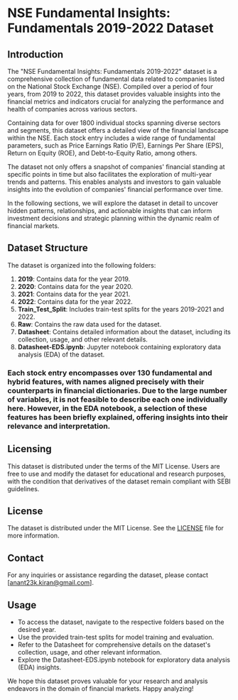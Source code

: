 # NSE Fundamental Insights: Fundamentals 2019-2022 Dataset

## Introduction

The "NSE Fundamental Insights: Fundamentals 2019-2022" dataset is a comprehensive collection of fundamental data related to companies listed on the National Stock Exchange (NSE). Compiled over a period of four years, from 2019 to 2022, this dataset provides valuable insights into the financial metrics and indicators crucial for analyzing the performance and health of companies across various sectors.

Containing data for over 1800 individual stocks spanning diverse sectors and segments, this dataset offers a detailed view of the financial landscape within the NSE. Each stock entry includes a wide range of fundamental parameters, such as Price Earnings Ratio (P/E), Earnings Per Share (EPS), Return on Equity (ROE), and Debt-to-Equity Ratio, among others.

The dataset not only offers a snapshot of companies' financial standing at specific points in time but also facilitates the exploration of multi-year trends and patterns. This enables analysts and investors to gain valuable insights into the evolution of companies' financial performance over time.

In the following sections, we will explore the dataset in detail to uncover hidden patterns, relationships, and actionable insights that can inform investment decisions and strategic planning within the dynamic realm of financial markets.

## Dataset Structure

The dataset is organized into the following folders:

1. **2019**: Contains data for the year 2019.
2. **2020**: Contains data for the year 2020.
3. **2021**: Contains data for the year 2021.
4. **2022**: Contains data for the year 2022.
5. **Train_Test_Split**: Includes train-test splits for the years 2019-2021 and 2022.
6. **Raw**: Contains the raw data used for the dataset.
7. **Datasheet**: Contains detailed information about the dataset, including its collection, usage, and other relevant details.
8. **Datasheet-EDS.ipynb**: Jupyter notebook containing exploratory data analysis (EDA) of the dataset.

### **Each stock entry encompasses over 130 fundamental and hybrid features, with names aligned precisely with their counterparts in financial dictionaries. Due to the large number of variables, it is not feasible to describe each one individually here. However, in the EDA notebook, a selection of these features has been briefly explained, offering insights into their relevance and interpretation.**


## Licensing

This dataset is distributed under the terms of the MIT License. Users are free to use and modify the dataset for educational and research purposes, with the condition that derivatives of the dataset remain compliant with SEBI guidelines.

## License

The dataset is distributed under the MIT License. See the [LICENSE](LICENSE) file for more information.

## Contact

For any inquiries or assistance regarding the dataset, please contact [anant23k.kiran@gmail.com].

## Usage

- To access the dataset, navigate to the respective folders based on the desired year.
- Use the provided train-test splits for model training and evaluation.
- Refer to the Datasheet for comprehensive details on the dataset's collection, usage, and other relevant information.
- Explore the Datasheet-EDS.ipynb notebook for exploratory data analysis (EDA) insights.

We hope this dataset proves valuable for your research and analysis endeavors in the domain of financial markets. Happy analyzing!
